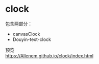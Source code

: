 # clock
包含两部分：
* canvasClock
* Douyin-text-clock   
   
预览   
https://Allenem.github.io/clock/index.html
